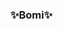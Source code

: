### ✨Bomi✨

<!--
**bomii1/bomii1** is a ✨ _special_ ✨ repository because its `README.md` (this file) appears on your GitHub profile.

<img src="https://img.shields.io/badge/Android-3DDC84?style=flat-square&logo=Android&logoColor=white"/>
-->
